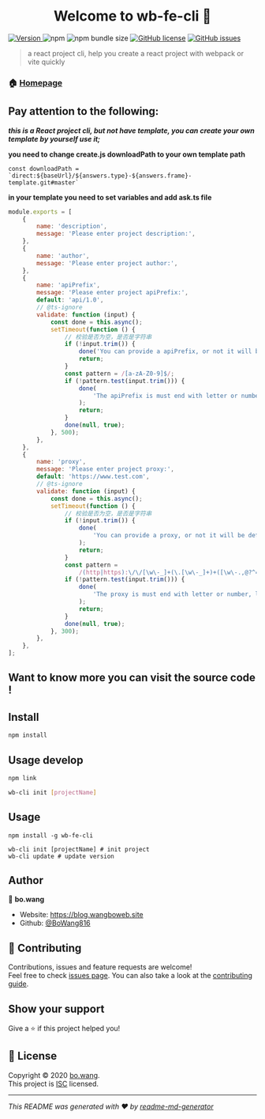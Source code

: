 <h1 align="center">Welcome to wb-fe-cli 👋</h1>
<p>
  <a href="https://www.npmjs.com/package/wb-fe-cli" target="_blank">
    <img alt="Version" src="https://img.shields.io/npm/v/wb-fe-cli.svg">
  </a>
  <img alt="npm" src="https://img.shields.io/npm/dt/wb-fe-cli"> 
  <img alt="npm bundle size" src="https://img.shields.io/bundlephobia/min/wb-fe-cli">
  <a href="https://github.com/BoWangBlog/wb-fe-cli/blob/master/LICENSE"><img alt="GitHub license" src="https://img.shields.io/github/license/BoWangBlog/wb-fe-cli"></a>
  <a href="https://github.com/BoWangBlog/wb-fe-cli/issues">
    <img alt="GitHub issues" src="https://img.shields.io/github/issues/BoWangBlog/wb-fe-cli">
  </a> 
</p>

> a react project cli, help you create a react project with webpack or vite quickly

### 🏠 [Homepage](https://github.com/BoWangBlog/wb-fe-cli#readme)

## Pay attention to the following:

_**this is a React project cli, but not have template, you can create your own template by yourself use it;**_

**you need to change create.js downloadPath to your own template path**

```
const downloadPath = `direct:${baseUrl}/${answers.type}-${answers.frame}-template.git#master`
```

**in your template you need to set variables and add ask.ts file**
```javascript
module.exports = [
    {
        name: 'description',
        message: 'Please enter project description:',
    },
    {
        name: 'author',
        message: 'Please enter project author:',
    },
    {
        name: 'apiPrefix',
        message: 'Please enter project apiPrefix:',
        default: 'api/1.0',
        // @ts-ignore
        validate: function (input) {
            const done = this.async();
            setTimeout(function () {
                // 校验是否为空，是否是字符串
                if (!input.trim()) {
                    done('You can provide a apiPrefix, or not it will be default【api/1.0】');
                    return;
                }
                const pattern = /[a-zA-Z0-9]$/;
                if (!pattern.test(input.trim())) {
                    done(
                        'The apiPrefix is must end with letter or number, like default 【api/1.0】',
                    );
                    return;
                }
                done(null, true);
            }, 500);
        },
    },
    {
        name: 'proxy',
        message: 'Please enter project proxy:',
        default: 'https://www.test.com',
        // @ts-ignore
        validate: function (input) {
            const done = this.async();
            setTimeout(function () {
                // 校验是否为空，是否是字符串
                if (!input.trim()) {
                    done(
                        'You can provide a proxy, or not it will be default【https://www.test.com】',
                    );
                    return;
                }
                const pattern =
                    /(http|https):\/\/[\w\-_]+(\.[\w\-_]+)+([\w\-.,@?^=%&:/~+#]*[\w\-@?^=%&/~+#])?/;
                if (!pattern.test(input.trim())) {
                    done(
                        'The proxy is must end with letter or number, like default 【https://www.test.com】',
                    );
                    return;
                }
                done(null, true);
            }, 300);
        },
    },
];
```
## **Want to know more you can visit the source code !**

## Install

```sh
npm install
```

## Usage develop

```sh
npm link

wb-cli init [projectName]
```

## Usage

```shell script
npm install -g wb-fe-cli

wb-cli init [projectName] # init project
wb-cli update # update version
```

## Author

👤 **bo.wang**

* Website: https://blog.wangboweb.site
* Github: [@BoWang816](https://github.com/BoWang816)

## 🤝 Contributing

Contributions, issues and feature requests are welcome!<br />Feel free to check [issues page](https://github.com/BoWangBlog/wb-fe-cli/issues). You can also take a look at the [contributing guide](https://github.com/BoWangBlog/wb-fe-cli/blob/master/CONTRIBUTING.md).

## Show your support

Give a ⭐️ if this project helped you!

## 📝 License

Copyright © 2020 [bo.wang](https://github.com/BoWang816).<br />
This project is [ISC](https://github.com/BoWangBlog/wb-fe-cli/blob/master/LICENSE) licensed.

***
_This README was generated with ❤️ by [readme-md-generator](https://github.com/kefranabg/readme-md-generator)_
